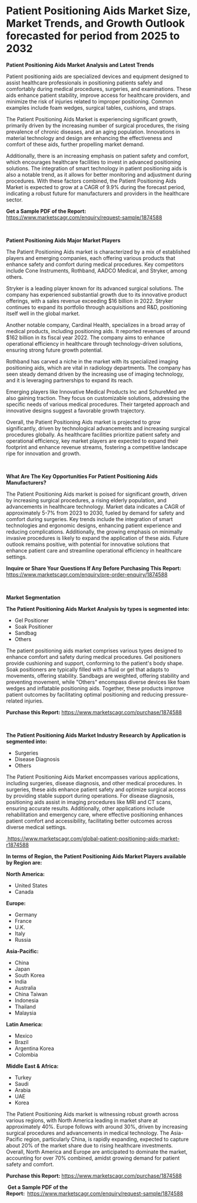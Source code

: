 <p><h1>Patient Positioning Aids Market Size, Market Trends, and Growth Outlook forecasted for period from 2025 to 2032</h1></p><p><strong>Patient Positioning Aids Market Analysis and Latest Trends</strong></p>
<p><p>Patient positioning aids are specialized devices and equipment designed to assist healthcare professionals in positioning patients safely and comfortably during medical procedures, surgeries, and examinations. These aids enhance patient stability, improve access for healthcare providers, and minimize the risk of injuries related to improper positioning. Common examples include foam wedges, surgical tables, cushions, and straps.</p><p>The Patient Positioning Aids Market is experiencing significant growth, primarily driven by the increasing number of surgical procedures, the rising prevalence of chronic diseases, and an aging population. Innovations in material technology and design are enhancing the effectiveness and comfort of these aids, further propelling market demand. </p><p>Additionally, there is an increasing emphasis on patient safety and comfort, which encourages healthcare facilities to invest in advanced positioning solutions. The integration of smart technology in patient positioning aids is also a notable trend, as it allows for better monitoring and adjustment during procedures. With these factors combined, the Patient Positioning Aids Market is expected to grow at a CAGR of 9.9% during the forecast period, indicating a robust future for manufacturers and providers in the healthcare sector.</p></p>
<p><strong>Get a Sample PDF of the Report:&nbsp;</strong> <a href="https://www.marketscagr.com/enquiry/request-sample/1874588?utm_campaign=3506&utm_medium=2&utm_source=Github&utm_content=ia&utm_term=13042025&utm_id=patient-positioning-aids">https://www.marketscagr.com/enquiry/request-sample/1874588</a></p>
<p>&nbsp;</p>
<p><strong>Patient Positioning Aids Major Market Players</strong></p>
<p><p>The Patient Positioning Aids market is characterized by a mix of established players and emerging companies, each offering various products that enhance safety and comfort during medical procedures. Key competitors include Cone Instruments, Rothband, AADCO Medical, and Stryker, among others.</p><p>Stryker is a leading player known for its advanced surgical solutions. The company has experienced substantial growth due to its innovative product offerings, with a sales revenue exceeding $16 billion in 2022. Stryker continues to expand its portfolio through acquisitions and R&D, positioning itself well in the global market.</p><p>Another notable company, Cardinal Health, specializes in a broad array of medical products, including positioning aids. It reported revenues of around $162 billion in its fiscal year 2022. The company aims to enhance operational efficiency in healthcare through technology-driven solutions, ensuring strong future growth potential.</p><p>Rothband has carved a niche in the market with its specialized imaging positioning aids, which are vital in radiology departments. The company has seen steady demand driven by the increasing use of imaging technology, and it is leveraging partnerships to expand its reach.</p><p>Emerging players like Innovative Medical Products Inc and SchureMed are also gaining traction. They focus on customizable solutions, addressing the specific needs of various medical procedures. Their targeted approach and innovative designs suggest a favorable growth trajectory.</p><p>Overall, the Patient Positioning Aids market is projected to grow significantly, driven by technological advancements and increasing surgical procedures globally. As healthcare facilities prioritize patient safety and operational efficiency, key market players are expected to expand their footprint and enhance revenue streams, fostering a competitive landscape ripe for innovation and growth.</p></p>
<p>&nbsp;</p>
<p><strong>What Are The Key Opportunities For Patient Positioning Aids Manufacturers?</strong></p>
<p><p>The Patient Positioning Aids market is poised for significant growth, driven by increasing surgical procedures, a rising elderly population, and advancements in healthcare technology. Market data indicates a CAGR of approximately 5-7% from 2023 to 2030, fueled by demand for safety and comfort during surgeries. Key trends include the integration of smart technologies and ergonomic designs, enhancing patient experience and reducing complications. Additionally, the growing emphasis on minimally invasive procedures is likely to expand the application of these aids. Future outlook remains positive, with potential for innovative solutions that enhance patient care and streamline operational efficiency in healthcare settings.</p></p>
<p><strong>Inquire or Share Your Questions If Any Before Purchasing This Report:</strong> <a href="https://www.marketscagr.com/enquiry/pre-order-enquiry/1874588?utm_campaign=3506&utm_medium=2&utm_source=Github&utm_content=ia&utm_term=13042025&utm_id=patient-positioning-aids">https://www.marketscagr.com/enquiry/pre-order-enquiry/1874588</a></p>
<p>&nbsp;</p>
<p><strong>Market Segmentation</strong></p>
<p><strong>The Patient Positioning Aids Market Analysis by types is segmented into:</strong></p>
<p><ul><li>Gel Positioner</li><li>Soak Positioner</li><li>Sandbag</li><li>Others</li></ul></p>
<p><p>The patient positioning aids market comprises various types designed to enhance comfort and safety during medical procedures. Gel positioners provide cushioning and support, conforming to the patient's body shape. Soak positioners are typically filled with a fluid or gel that adapts to movements, offering stability. Sandbags are weighted, offering stability and preventing movement, while "Others" encompass diverse devices like foam wedges and inflatable positioning aids. Together, these products improve patient outcomes by facilitating optimal positioning and reducing pressure-related injuries.</p></p>
<p><strong>Purchase this Report:&nbsp;</strong><a href="https://www.marketscagr.com/purchase/1874588?utm_campaign=3506&utm_medium=2&utm_source=Github&utm_content=ia&utm_term=13042025&utm_id=patient-positioning-aids">https://www.marketscagr.com/purchase/1874588</a></p>
<p>&nbsp;</p>
<p><strong>The Patient Positioning Aids Market Industry Research by Application is segmented into:</strong></p>
<p><ul><li>Surgeries</li><li>Disease Diagnosis</li><li>Others</li></ul></p>
<p><p>The Patient Positioning Aids Market encompasses various applications, including surgeries, disease diagnosis, and other medical procedures. In surgeries, these aids enhance patient safety and optimize surgical access by providing stable support during operations. For disease diagnosis, positioning aids assist in imaging procedures like MRI and CT scans, ensuring accurate results. Additionally, other applications include rehabilitation and emergency care, where effective positioning enhances patient comfort and accessibility, facilitating better outcomes across diverse medical settings.</p></p>
<p><a href="https://www.marketscagr.com/global-patient-positioning-aids-market-r1874588?utm_campaign=3506&utm_medium=2&utm_source=Github&utm_content=ia&utm_term=13042025&utm_id=patient-positioning-aids">&nbsp;https://www.marketscagr.com/global-patient-positioning-aids-market-r1874588</a></p>
<p><strong>In terms of Region, the Patient Positioning Aids Market Players available by Region are:</strong></p>
<p>
    <p> <strong> North America: </strong>
        <ul>
            <li>United States</li>
            <li>Canada</li>
        </ul>
        </p> 
    <p> <strong> Europe: </strong>
        <ul>
            <li>Germany</li>
            <li>France</li>
            <li>U.K.</li>
            <li>Italy</li>
            <li>Russia</li>
        </ul>
        </p> 
    <p> <strong> Asia-Pacific: </strong>
        <ul>
            <li>China</li>
            <li>Japan</li>
            <li>South Korea</li>
            <li>India</li>
            <li>Australia</li>
            <li>China Taiwan</li>
            <li>Indonesia</li>
            <li>Thailand</li>
            <li>Malaysia</li>
        </ul>
        </p> 
    <p> <strong> Latin America: </strong>
        <ul>
            <li>Mexico</li>
            <li>Brazil</li>
            <li>Argentina Korea</li>
            <li>Colombia</li>
        </ul>
        </p> 
    <p> <strong> Middle East & Africa: </strong>
        <ul>
            <li>Turkey</li>
            <li>Saudi</li>
            <li>Arabia</li>
            <li>UAE</li>
            <li>Korea</li>
        </ul>
    </p>
    </p>
<p><p>The Patient Positioning Aids market is witnessing robust growth across various regions, with North America leading in market share at approximately 40%. Europe follows with around 30%, driven by increasing surgical procedures and advancements in medical technology. The Asia-Pacific region, particularly China, is rapidly expanding, expected to capture about 20% of the market share due to rising healthcare investments. Overall, North America and Europe are anticipated to dominate the market, accounting for over 70% combined, amidst growing demand for patient safety and comfort.</p></p>
<p><strong>Purchase this Report: </strong><a href="https://www.marketscagr.com/purchase/1874588?utm_campaign=3506&utm_medium=2&utm_source=Github&utm_content=ia&utm_term=13042025&utm_id=patient-positioning-aids">https://www.marketscagr.com/purchase/1874588</a></p>
<p>&nbsp;<strong>Get a Sample PDF of the Report:&nbsp;&nbsp;</strong><a href="https://www.marketscagr.com/enquiry/request-sample/1874588?utm_campaign=3506&utm_medium=2&utm_source=Github&utm_content=ia&utm_term=13042025&utm_id=patient-positioning-aids">https://www.marketscagr.com/enquiry/request-sample/1874588</a></p>
<p><strong></strong></p>
<p><p></p><p></p><p></p></p>